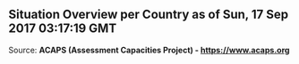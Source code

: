 ## Situation Overview per Country as of Sun, 17 Sep 2017 03:17:19 GMT

Source: **ACAPS (Assessment Capacities Project) - https://www.acaps.org**